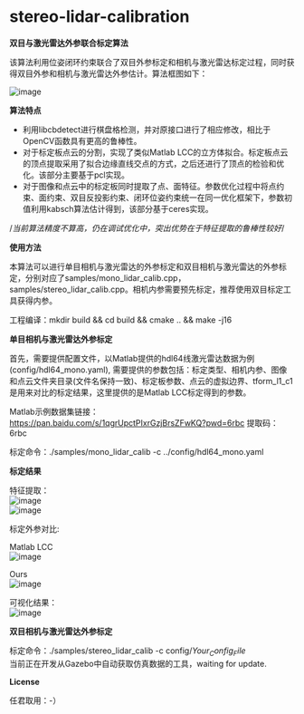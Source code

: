 # stereo-lidar-calibration
**双目与激光雷达外参联合标定算法**   

该算法利用位姿闭环约束联合了双目外参标定和相机与激光雷达标定过程，同时获得双目外参和相机与激光雷达外参估计。算法框图如下：

![image](https://user-images.githubusercontent.com/26436149/168028076-f15c1050-d20f-4cd4-ad9d-e7f3fddae00f.png)

**算法特点**
- 利用libcbdetect进行棋盘格检测，并对原接口进行了相应修改，相比于OpenCV函数具有更高的鲁棒性。
- 对于标定板点云的分割，实现了类似Matlab LCC的立方体拟合。标定板点云的顶点提取采用了拟合边缘直线交点的方式，之后还进行了顶点的检验和优化。该部分主要基于pcl实现。
- 对于图像和点云中的标定板同时提取了点、面特征。参数优化过程中将点约束、面约束、双目反投影约束、闭环位姿约束统一在同一优化框架下，参数初值利用kabsch算法估计得到，该部分基于ceres实现。

/*当前算法精度不算高，仍在调试优化中，突出优势在于特征提取的鲁棒性较好*/

**使用方法**

本算法可以进行单目相机与激光雷达的外参标定和双目相机与激光雷达的外参标定，分别对应了samples/mono_lidar_calib.cpp，samples/stereo_lidar_calib.cpp。相机内参需要预先标定，推荐使用双目标定工具获得内参。

工程编译：mkdir build && cd build && cmake .. && make -j16 

**单目相机与激光雷达外参标定**

首先，需要提供配置文件，以Matlab提供的hdl64线激光雷达数据为例(config/hdl64_mono.yaml), 需要提供的参数包括：标定类型、相机内参、图像和点云文件夹目录(文件名保持一致)、标定板参数、点云的虚拟边界、tform_l1_c1是用来对比的标定结果，这里提供的是Matlab LCC标定得到的参数。

Matlab示例数据集链接：https://pan.baidu.com/s/1qgrUpctPIxrGzjBrsZFwKQ?pwd=6rbc 
提取码：6rbc

标定命令：./samples/mono_lidar_calib -c  ../config/hdl64_mono.yaml

**标定结果**

特征提取：  
![image](https://user-images.githubusercontent.com/26436149/168028332-c4f058c8-8558-4bca-b21b-00b8edd300fa.png)  
![image](https://user-images.githubusercontent.com/26436149/168028368-1214535c-696b-4030-b8db-83b3634c398d.png)

标定外参对比:  

Matlab LCC  
![image](https://user-images.githubusercontent.com/26436149/168028778-7811aff9-ebd9-44c6-8514-dcdbc073276a.png)

Ours    
![image](https://user-images.githubusercontent.com/26436149/168028738-cface46f-0b5a-453d-b293-29fdad468cd1.png)

可视化结果：  
![image](https://user-images.githubusercontent.com/26436149/168028575-62710d46-e4e7-46ec-9b0b-bdc8dcb5c331.png)

**双目相机与激光雷达外参标定**

标定命令：./samples/stereo_lidar_calib -c  config/$Your_Config_File$  
当前正在开发从Gazebo中自动获取仿真数据的工具，waiting for update.


**License**

任君取用：-）
